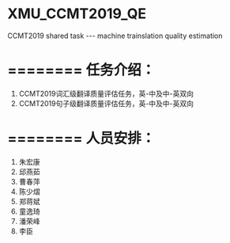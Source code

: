 # XMU_CCMT2019_QE
CCMT2019  shared task --- machine trainslation quality estimation

========
任务介绍：
========
1. CCMT2019词汇级翻译质量评估任务，英-中及中-英双向
2. CCMT2019句子级翻译质量评估任务，英-中及中-英双向

========
人员安排：
=======
1. 朱宏康
2. 邱燕茹
3. 曹春萍
4. 陈少熠
5. 郑蒋斌
6. 童逸琦
7. 潘荣峰
8. 李臣

